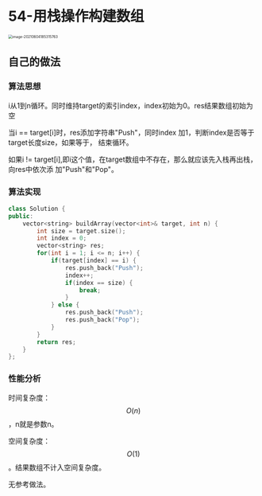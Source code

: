 # 54-用栈操作构建数组

<img src="https://crayon-1302863897.cos.ap-beijing.myqcloud.com/image/image-20210604185315763.png" alt="image-20210604185315763" style="zoom:50%;" />



## 自己的做法

### 算法思想

i从1到n循环。同时维持target的索引index，index初始为0。res结果数组初始为空

当i == target[i]时，res添加字符串"Push"，同时index 加1，判断index是否等于target长度size，如果等于，	结束循环。

如果i != target[i],即i这个值，在target数组中不存在，那么就应该先入栈再出栈，向res中依次添  		   	加"Push"和"Pop"。



### 算法实现

```c++
class Solution {
public:
    vector<string> buildArray(vector<int>& target, int n) {
        int size = target.size();
        int index = 0;
        vector<string> res;
        for(int i = 1; i <= n; i++) {
            if(target[index] == i) {
                res.push_back("Push");
                index++;
                if(index == size) {
                    break;
                }
            } else {
                res.push_back("Push");
                res.push_back("Pop");
            }
        }
        return res;
    }
};
```

### 性能分析

时间复杂度：$$O(n)$$，n就是参数n。

空间复杂度：$$O(1)$$。结果数组不计入空间复杂度。





无参考做法。